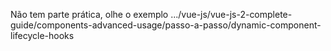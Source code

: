 Não tem parte prática, olhe o exemplo
.../vue-js/vue-js-2-complete-guide/components-advanced-usage/passo-a-passo/dynamic-component-lifecycle-hooks
